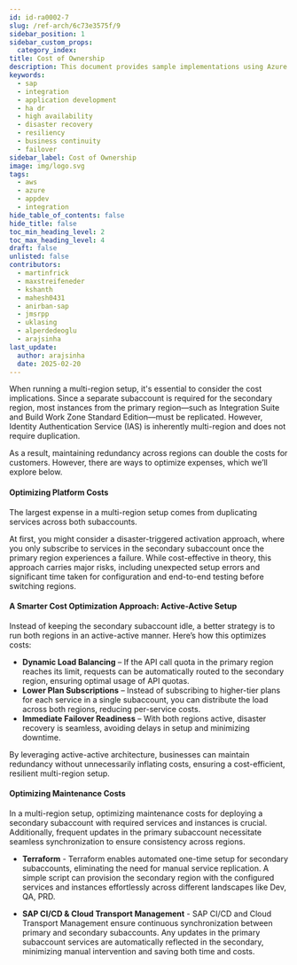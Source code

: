 ```yaml
---
id: id-ra0002-7
slug: /ref-arch/6c73e3575f/9
sidebar_position: 1
sidebar_custom_props:
  category_index:
title: Cost of Ownership
description: This document provides sample implementations using Azure Traffic Manager and AWS Route 53 for high availability and disaster recovery (HA/DR) of SAP services. It includes stateless and stateful setups for SAP Cloud Integration, SAP Work Zone, and SAP HANA Cloud with multi-region DR solutions.
keywords:
  - sap
  - integration
  - application development
  - ha dr
  - high availability
  - disaster recovery
  - resiliency
  - business continuity
  - failover
sidebar_label: Cost of Ownership
image: img/logo.svg
tags:
  - aws
  - azure
  - appdev
  - integration
hide_table_of_contents: false
hide_title: false
toc_min_heading_level: 2
toc_max_heading_level: 4
draft: false
unlisted: false
contributors:
  - martinfrick
  - maxstreifeneder
  - kshanth
  - mahesh0431
  - anirban-sap
  - jmsrpp
  - uklasing
  - alperdedeoglu
  - arajsinha
last_update:
  author: arajsinha
  date: 2025-02-20
---
```


When running a multi-region setup, it's essential to consider the cost implications. Since a separate subaccount is required for the secondary region, most instances from the primary region—such as Integration Suite and Build Work Zone Standard Edition—must be replicated. However, Identity Authentication Service (IAS) is inherently multi-region and does not require duplication.

As a result, maintaining redundancy across regions can double the costs for customers. However, there are ways to optimize expenses, which we’ll explore below.

#### Optimizing Platform Costs
The largest expense in a multi-region setup comes from duplicating services across both subaccounts. 

At first, you might consider a disaster-triggered activation approach, where you only subscribe to services in the secondary subaccount once the primary region experiences a failure. While cost-effective in theory, this approach carries major risks, including unexpected setup errors and significant time taken for configuration and end-to-end testing before switching regions.

#### **A Smarter Cost Optimization Approach: Active-Active Setup**
Instead of keeping the secondary subaccount idle, a better strategy is to run both regions in an active-active manner. Here’s how this optimizes costs:

- **Dynamic Load Balancing** – If the API call quota in the primary region reaches its limit, requests can be automatically routed to the secondary region, ensuring optimal usage of API quotas.
- **Lower Plan Subscriptions** – Instead of subscribing to higher-tier plans for each service in a single subaccount, you can distribute the load across both regions, reducing per-service costs.
- **Immediate Failover Readiness** – With both regions active, disaster recovery is seamless, avoiding delays in setup and minimizing downtime.

By leveraging active-active architecture, businesses can maintain redundancy without unnecessarily inflating costs, ensuring a cost-efficient, resilient multi-region setup.

#### Optimizing Maintenance Costs
In a multi-region setup, optimizing maintenance costs for deploying a secondary subaccount with required services and instances is crucial. Additionally, frequent updates in the primary subaccount necessitate seamless synchronization to ensure consistency across regions.

- **Terraform** - Terraform enables automated one-time setup for secondary subaccounts, eliminating the need for manual service replication. A simple script can provision the secondary region with the configured services and instances effortlessly across different landscapes like Dev, QA, PRD. 

- **SAP CI/CD & Cloud Transport Management** - SAP CI/CD and Cloud Transport Management ensure continuous synchronization between primary and secondary subaccounts. Any updates in the primary subaccount services are automatically reflected in the secondary, minimizing manual intervention and saving both time and costs.